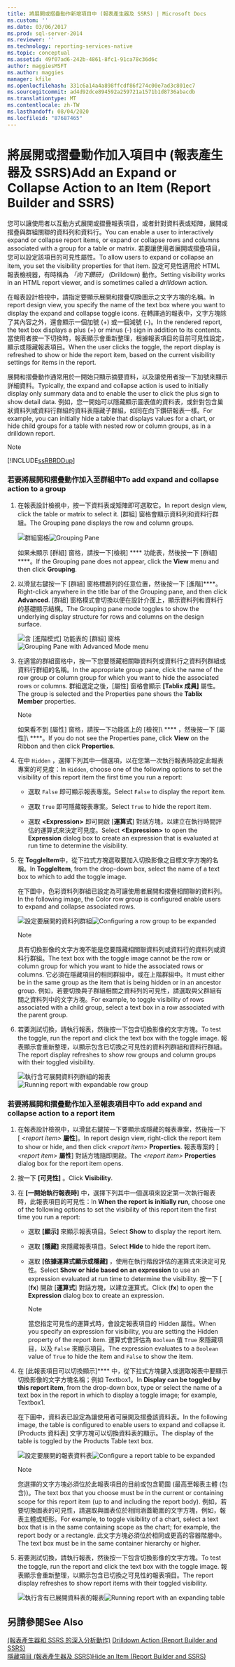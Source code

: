 ```yaml
---
title: 將展開或摺疊動作新增項目中 (報表產生器及 SSRS) | Microsoft Docs
ms.custom: ''
ms.date: 03/06/2017
ms.prod: sql-server-2014
ms.reviewer: ''
ms.technology: reporting-services-native
ms.topic: conceptual
ms.assetid: 49f07ad6-242b-4861-8fc1-91ca78c36d6c
author: maggiesMSFT
ms.author: maggies
manager: kfile
ms.openlocfilehash: 331c6a14a4a898ffcdf86f274c00e7ad3c801ec7
ms.sourcegitcommit: ad4d92dce894592a259721a1571b1d8736abacdb
ms.translationtype: MT
ms.contentlocale: zh-TW
ms.lasthandoff: 08/04/2020
ms.locfileid: "87687465"
---
```

# <a name="add-an-expand-or-collapse-action-to-an-item-report-builder-and-ssrs"></a><span data-ttu-id="ede2f-102">將展開或摺疊動作加入項目中 (報表產生器及 SSRS)</span><span class="sxs-lookup"><span data-stu-id="ede2f-102">Add an Expand or Collapse Action to an Item (Report Builder and SSRS)</span></span>
  <span data-ttu-id="ede2f-103">您可以讓使用者以互動方式展開或摺疊報表項目，或者針對資料表或矩陣，展開或摺疊與群組關聯的資料列和資料行。</span><span class="sxs-lookup"><span data-stu-id="ede2f-103">You can enable a user to interactively expand or collapse report items, or expand or collapse rows and columns associated with a group for a table or matrix.</span></span> <span data-ttu-id="ede2f-104">若要讓使用者展開或摺疊項目，您可以設定該項目的可見性屬性。</span><span class="sxs-lookup"><span data-stu-id="ede2f-104">To allow users to expand or collapse an item, you set the visibility properties for that item.</span></span> <span data-ttu-id="ede2f-105">設定可見性適用於 HTML 報表檢視器，有時稱為 *「向下鑽研」* (Drilldown) 動作。</span><span class="sxs-lookup"><span data-stu-id="ede2f-105">Setting visibility works in an HTML report viewer, and is sometimes called a *drilldown* action.</span></span>  
  
 <span data-ttu-id="ede2f-106">在報表設計檢視中，請指定要顯示展開和摺疊切換圖示之文字方塊的名稱。</span><span class="sxs-lookup"><span data-stu-id="ede2f-106">In report design view, you specify the name of the text box where you want to display the expand and collapse toggle icons.</span></span> <span data-ttu-id="ede2f-107">在轉譯過的報表中，文字方塊除了其內容之外，還會顯示一個加號 (+) 或一個減號 (-)。</span><span class="sxs-lookup"><span data-stu-id="ede2f-107">In the rendered report, the text box displays a plus (+) or minus (-) sign in addition to its contents.</span></span> <span data-ttu-id="ede2f-108">當使用者按一下切換時，報表顯示會重新整理，根據報表項目的目前可見性設定，顯示或隱藏報表項目。</span><span class="sxs-lookup"><span data-stu-id="ede2f-108">When the user clicks the toggle, the report display is refreshed to show or hide the report item, based on the current visibility settings for items in the report.</span></span>  
  
 <span data-ttu-id="ede2f-109">展開和摺疊動作通常用於一開始只顯示摘要資料，以及讓使用者按一下加號來顯示詳細資料。</span><span class="sxs-lookup"><span data-stu-id="ede2f-109">Typically, the expand and collapse action is used to initially display only summary data and to enable the user to click the plus sign to show detail data.</span></span> <span data-ttu-id="ede2f-110">例如，您一開始可以隱藏顯示圖表值的資料表，或針對包含巢狀資料列或資料行群組的資料表隱藏子群組，如同在向下鑽研報表一樣。</span><span class="sxs-lookup"><span data-stu-id="ede2f-110">For example, you can initially hide a table that displays values for a chart, or hide child groups for a table with nested row or column groups, as in a drilldown report.</span></span>  
  
> [!NOTE]  
>  [!INCLUDE[ssRBRDDup](../../includes/ssrbrddup-md.md)]  
  
### <a name="to-add-expand-and-collapse-action-to-a-group"></a><span data-ttu-id="ede2f-111">若要將展開和摺疊動作加入至群組中</span><span class="sxs-lookup"><span data-stu-id="ede2f-111">To add expand and collapse action to a group</span></span>  
  
1.  <span data-ttu-id="ede2f-112">在報表設計檢視中，按一下資料表或矩陣即可選取它。</span><span class="sxs-lookup"><span data-stu-id="ede2f-112">In report design view, click the table or matrix to select it.</span></span> <span data-ttu-id="ede2f-113">[群組] 窗格會顯示資料列和資料行群組。</span><span class="sxs-lookup"><span data-stu-id="ede2f-113">The Grouping pane displays the row and column groups.</span></span>  
  
     <span data-ttu-id="ede2f-114">![群組窗格](../media/groupingpane.png "群組窗格")</span><span class="sxs-lookup"><span data-stu-id="ede2f-114">![Grouping Pane](../media/groupingpane.png "Grouping Pane")</span></span>  
  
     <span data-ttu-id="ede2f-115">如果未顯示 [群組] 窗格，請按一下[檢視] \*\*\*\* 功能表，然後按一下 [群組] \*\*\*\*。</span><span class="sxs-lookup"><span data-stu-id="ede2f-115">If the Grouping pane does not appear, click the **View** menu and then click **Grouping**.</span></span>  
  
2.  <span data-ttu-id="ede2f-116">以滑鼠右鍵按一下 [群組] 窗格標題列的任意位置，然後按一下 [進階]\*\*\*\*。</span><span class="sxs-lookup"><span data-stu-id="ede2f-116">Right-click anywhere in the title bar of the Grouping pane, and then click **Advanced**.</span></span> <span data-ttu-id="ede2f-117">[群組] 窗格模式會切換以便在設計介面上，顯示資料列和資料行的基礎顯示結構。</span><span class="sxs-lookup"><span data-stu-id="ede2f-117">The Grouping pane mode toggles to show the underlying display structure for rows and columns on the design surface.</span></span>  
  
     <span data-ttu-id="ede2f-118">![含 [進階模式] 功能表的 [群組] 窗格](../media/groupingpane-advancedmode.png "含 [進階模式] 功能表的 [群組] 窗格")</span><span class="sxs-lookup"><span data-stu-id="ede2f-118">![Grouping Pane with Advanced Mode menu](../media/groupingpane-advancedmode.png "Grouping Pane with Advanced Mode menu")</span></span>  
  
3.  <span data-ttu-id="ede2f-119">在適當的群組窗格中，按一下您要隱藏相關聯資料列或資料行之資料列群組或資料行群組的名稱。</span><span class="sxs-lookup"><span data-stu-id="ede2f-119">In the appropriate group pane, click the name of the row group or column group for which you want to hide the associated rows or columns.</span></span> <span data-ttu-id="ede2f-120">群組選定之後，[屬性] 窗格會顯示 **[Tablix 成員]** 屬性。</span><span class="sxs-lookup"><span data-stu-id="ede2f-120">The group is selected and the Properties pane shows the **Tablix Member** properties.</span></span>  
  
    > [!NOTE]  
    >  <span data-ttu-id="ede2f-121"> 如果看不到 [屬性] 窗格，請按一下功能區上的 [檢視]\ \*\*\** ，然後按一下 [屬性]\ \*\*\**。</span><span class="sxs-lookup"><span data-stu-id="ede2f-121">If you do not see the Properties pane, click **View** on the Ribbon and then click **Properties**.</span></span>  
  
4.  <span data-ttu-id="ede2f-122">在中 `Hidden` ，選擇下列其中一個選項，以在您第一次執行報表時設定此報表專案的可見度：</span><span class="sxs-lookup"><span data-stu-id="ede2f-122">In `Hidden`, choose one of the following options to set the visibility of this report item the first time you run a report:</span></span>  
  
    -   <span data-ttu-id="ede2f-123">選取 `False` 即可顯示報表專案。</span><span class="sxs-lookup"><span data-stu-id="ede2f-123">Select `False` to display the report item.</span></span>  
  
    -   <span data-ttu-id="ede2f-124">選取 `True` 即可隱藏報表專案。</span><span class="sxs-lookup"><span data-stu-id="ede2f-124">Select `True` to hide the report item.</span></span>  
  
    -   <span data-ttu-id="ede2f-125">選取 **\<Expression>** 即可開啟 [**運算式**] 對話方塊，以建立在執行時間評估的運算式來決定可見度。</span><span class="sxs-lookup"><span data-stu-id="ede2f-125">Select **\<Expression>** to open the **Expression** dialog box to create an expression that is evaluated at run time to determine the visibility.</span></span>  
  
5.  <span data-ttu-id="ede2f-126">在 **ToggleItem**中，從下拉式方塊選取要加入切換影像之目標文字方塊的名稱。</span><span class="sxs-lookup"><span data-stu-id="ede2f-126">In **ToggleItem**, from the drop-down box, select the name of a text box to which to add the toggle image.</span></span>  
  
     <span data-ttu-id="ede2f-127">在下圖中，色彩資料列群組已設定為可讓使用者展開和摺疊相關聯的資料列。</span><span class="sxs-lookup"><span data-stu-id="ede2f-127">In the following image, the Color row group is configured enable users to expand and collapse associated rows.</span></span>  
  
     <span data-ttu-id="ede2f-128">![設定要展開的資料列群組](../media/expandcollapse-confighiddentoggleitemwithnumbers.png "設定要展開的資料列群組")</span><span class="sxs-lookup"><span data-stu-id="ede2f-128">![Configuring a row group to be expanded](../media/expandcollapse-confighiddentoggleitemwithnumbers.png "Configuring a row group to be expanded")</span></span>  
  
    > [!NOTE]  
    >  <span data-ttu-id="ede2f-129">具有切換影像的文字方塊不能是您要隱藏相關聯資料列或資料行的資料列或資料行群組。</span><span class="sxs-lookup"><span data-stu-id="ede2f-129">The text box with the toggle image cannot be the row or column group for which you want to hide the associated rows or columns.</span></span> <span data-ttu-id="ede2f-130">它必須在隱藏項目的相同群組中，或在上階群組中。</span><span class="sxs-lookup"><span data-stu-id="ede2f-130">It must either be in the same group as the item that is being hidden or in an ancestor group.</span></span> <span data-ttu-id="ede2f-131">例如，若要切換與子群組相關之資料列的可見性，請選取與父群組有關之資料列中的文字方塊。</span><span class="sxs-lookup"><span data-stu-id="ede2f-131">For example, to toggle visibility of rows associated with a child group, select a text box in a row associated with the parent group.</span></span>  
  
6.  <span data-ttu-id="ede2f-132">若要測試切換，請執行報表，然後按一下包含切換影像的文字方塊。</span><span class="sxs-lookup"><span data-stu-id="ede2f-132">To test the toggle, run the report and click the text box with the toggle image.</span></span> <span data-ttu-id="ede2f-133">報表顯示會重新整理，以顯示包含已切換之可見性的資料列群組和資料行群組。</span><span class="sxs-lookup"><span data-stu-id="ede2f-133">The report display refreshes to show row groups and column groups with their toggled visibility.</span></span>  
  
     <span data-ttu-id="ede2f-134">![執行含可展開資料列群組的報表](../media/expandcollapse-runreport-rowgroup.png "執行含可展開資料列群組的報表")</span><span class="sxs-lookup"><span data-stu-id="ede2f-134">![Running report with expandable row group](../media/expandcollapse-runreport-rowgroup.png "Running report with expandable row group")</span></span>  
  
### <a name="to-add-expand-and-collapse-action-to-a-report-item"></a><span data-ttu-id="ede2f-135">若要將展開和摺疊動作加入至報表項目中</span><span class="sxs-lookup"><span data-stu-id="ede2f-135">To add expand and collapse action to a report item</span></span>  
  
1.  <span data-ttu-id="ede2f-136">在報表設計檢視中，以滑鼠右鍵按一下要顯示或隱藏的報表專案，然後按一下 [ *\<report item>* **屬性**]。</span><span class="sxs-lookup"><span data-stu-id="ede2f-136">In report design view, right-click the report item to show or hide, and then click *\<report item>* **Properties**.</span></span> <span data-ttu-id="ede2f-137">報表專案的 [ *\<report item>* **屬性**] 對話方塊隨即開啟。</span><span class="sxs-lookup"><span data-stu-id="ede2f-137">The *\<report item>* **Properties** dialog box for the report item opens.</span></span>  
  
2.  <span data-ttu-id="ede2f-138">按一下 **[可見性]** 。</span><span class="sxs-lookup"><span data-stu-id="ede2f-138">Click **Visibility**.</span></span>  
  
3.  <span data-ttu-id="ede2f-139">在 **[一開始執行報表時]** 中，選擇下列其中一個選項來設定第一次執行報表時，此報表項目的可見性：</span><span class="sxs-lookup"><span data-stu-id="ede2f-139">In **When the report is initially run**, choose one of the following options to set the visibility of this report item the first time you run a report:</span></span>  
  
    -   <span data-ttu-id="ede2f-140">選取 **[顯示]** 來顯示報表項目。</span><span class="sxs-lookup"><span data-stu-id="ede2f-140">Select **Show** to display the report item.</span></span>  
  
    -   <span data-ttu-id="ede2f-141">選取 **[隱藏]** 來隱藏報表項目。</span><span class="sxs-lookup"><span data-stu-id="ede2f-141">Select **Hide** to hide the report item.</span></span>  
  
    -   <span data-ttu-id="ede2f-142">選取 **[依據運算式顯示或隱藏]** ，使用在執行階段評估的運算式來決定可見性。</span><span class="sxs-lookup"><span data-stu-id="ede2f-142">Select **Show or hide based on an expression** to use an expression evaluated at run time to determine the visibility.</span></span> <span data-ttu-id="ede2f-143">按一下 [ (**fx**) 開啟 [**運算式**] 對話方塊，以建立運算式。</span><span class="sxs-lookup"><span data-stu-id="ede2f-143">Click (**fx**) to open the **Expression** dialog box to create an expression.</span></span>  
  
        > [!NOTE]  
        >  <span data-ttu-id="ede2f-144">當您指定可見性的運算式時，會設定報表項目的 Hidden 屬性。</span><span class="sxs-lookup"><span data-stu-id="ede2f-144">When you specify an expression for visibility, you are setting the Hidden property of the report item.</span></span> <span data-ttu-id="ede2f-145">運算式會評估為 `Boolean` 值 `True` 來隱藏項目，以及 `False` 來顯示項目。</span><span class="sxs-lookup"><span data-stu-id="ede2f-145">The expression evaluates to a `Boolean` value of `True` to hide the item and `False` to show the item.</span></span>  
  
4.  <span data-ttu-id="ede2f-146">在 [此報表項目可以切換顯示]\*\*\*\* 中，從下拉式方塊鍵入或選取報表中要顯示切換影像的文字方塊名稱；例如 Textbox1。</span><span class="sxs-lookup"><span data-stu-id="ede2f-146">In **Display can be toggled by this report item**, from the drop-down box, type or select the name of a text box in the report in which to display a toggle image; for example, Textbox1.</span></span>  
  
     <span data-ttu-id="ede2f-147">在下圖中，資料表已設定為讓使用者可展開及摺疊該資料表。</span><span class="sxs-lookup"><span data-stu-id="ede2f-147">In the following image, the table is configured to enable users to expand and collapse it.</span></span> <span data-ttu-id="ede2f-148">[Products 資料表] 文字方塊可以切換資料表的顯示。</span><span class="sxs-lookup"><span data-stu-id="ede2f-148">The display of the table is toggled by the Products Table text box.</span></span>  
  
     <span data-ttu-id="ede2f-149">![設定要展開的報表資料表](../media/expandcollapse-reporttable.png "設定要展開的報表資料表")</span><span class="sxs-lookup"><span data-stu-id="ede2f-149">![Configure a report table to be expanded](../media/expandcollapse-reporttable.png "Configure a report table to be expanded")</span></span>  
  
    > [!NOTE]  
    >  <span data-ttu-id="ede2f-150">您選擇的文字方塊必須位於此報表項目的目前或包含範圍 (最高至報表主體 (包含))。</span><span class="sxs-lookup"><span data-stu-id="ede2f-150">The text box that you choose must be in the current or containing scope for this report item (up to and including the report body).</span></span> <span data-ttu-id="ede2f-151">例如，若要切換圖表的可見性，請選取與圖表位於相同涵蓋範圍的文字方塊，例如，報表主體或矩形。</span><span class="sxs-lookup"><span data-stu-id="ede2f-151">For example, to toggle visibility of a chart, select a text box that is in the same containing scope as the chart; for example, the report body or a rectangle.</span></span> <span data-ttu-id="ede2f-152">此文字方塊必須位於相同或更高的容器階層中。</span><span class="sxs-lookup"><span data-stu-id="ede2f-152">The text box must be in the same container hierarchy or higher.</span></span>  
  
5.  <span data-ttu-id="ede2f-153">若要測試切換，請執行報表，然後按一下包含切換影像的文字方塊。</span><span class="sxs-lookup"><span data-stu-id="ede2f-153">To test the toggle, run the report and click the text box with the toggle image.</span></span> <span data-ttu-id="ede2f-154">報表顯示會重新整理，以顯示包含已切換之可見性的報表項目。</span><span class="sxs-lookup"><span data-stu-id="ede2f-154">The report display refreshes to show report items with their toggled visibility.</span></span>  
  
     <span data-ttu-id="ede2f-155">![執行含有已展開資料表的報表](../media/expandcollapse-runreport-reporttable.png "執行含有已展開資料表的報表")</span><span class="sxs-lookup"><span data-stu-id="ede2f-155">![Running report with an expanding table](../media/expandcollapse-runreport-reporttable.png "Running report with an expanding table")</span></span>  
  
## <a name="see-also"></a><span data-ttu-id="ede2f-156">另請參閱</span><span class="sxs-lookup"><span data-stu-id="ede2f-156">See Also</span></span>  
 <span data-ttu-id="ede2f-157">[&#40;報表產生器和 SSRS 的深入分析動作&#41;](drilldown-action-report-builder-and-ssrs.md) </span><span class="sxs-lookup"><span data-stu-id="ede2f-157">[Drilldown Action &#40;Report Builder and SSRS&#41;](drilldown-action-report-builder-and-ssrs.md) </span></span>  
 [<span data-ttu-id="ede2f-158">隱藏項目 &#40;報表產生器及 SSRS&#41;</span><span class="sxs-lookup"><span data-stu-id="ede2f-158">Hide an Item &#40;Report Builder and SSRS&#41;</span></span>](../report-builder/hide-an-item-report-builder-and-ssrs.md)  
  
  
